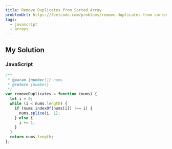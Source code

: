 ```yaml
---
title: Remove Duplicates from Sorted Array
problemUrl: https://leetcode.com/problems/remove-duplicates-from-sorted-array/
tags:
  - javascript
  - arrays
---
```


## My Solution

### JavaScript

```javascript
/**
 * @param {number[]} nums
 * @return {number}
 */
var removeDuplicates = function (nums) {
  let i = 0;
  while (i < nums.length) {
    if (nums.indexOf(nums[i]) !== i) {
      nums.splice(i, 1);
    } else {
      i += 1;
    }
  }
  return nums.length;
};
```
